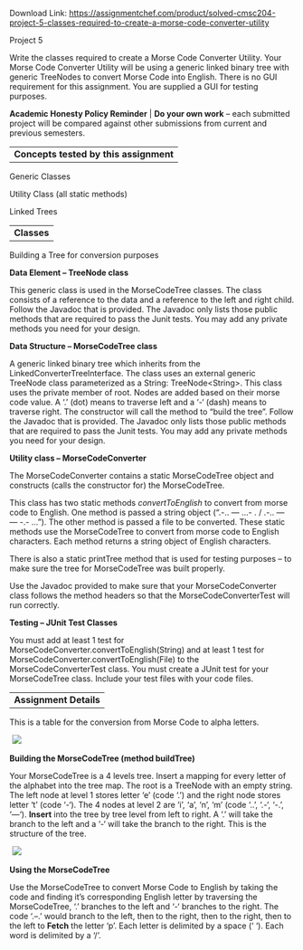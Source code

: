 Download Link: https://assignmentchef.com/product/solved-cmsc204-project-5-classes-required-to-create-a-morse-code-converter-utility
<br>



Project 5

Write the classes required to create a Morse Code Converter Utility. Your Morse Code Converter Utility will be using a generic linked binary tree with generic TreeNodes to convert Morse Code into English. There is no GUI requirement for this assignment. You are supplied a GUI for testing purposes.

<strong>Academic Honesty Policy Reminder</strong> | <strong>Do your own work</strong> – each submitted project will be compared against other submissions from current and previous semesters.

<table width="100%">

 <tbody>

  <tr>

   <td><strong>Concepts tested by this assignment</strong></td>

  </tr>

 </tbody>

</table>




Generic Classes

Utility Class (all static methods)

Linked Trees

<table width="100%">

 <tbody>

  <tr>

   <td><strong>Classes</strong></td>

  </tr>

 </tbody>

</table>

Building a Tree for conversion purposes

<strong>Data Element – </strong><strong>TreeNode class</strong>

This generic class is used in the MorseCodeTree classes.  The class consists of a reference to the data and a reference to the left and right child.  Follow the Javadoc that is provided.  The Javadoc only lists those public methods that are required to pass the Junit tests.  You may add any private methods you need for your design.

<strong>Data Structure – MorseCodeTree class</strong>

A generic linked binary tree which inherits from the LinkedConverterTreeInterface.  The class uses an external generic TreeNode class parameterized as a String: TreeNode&lt;String&gt;.  This class uses the private member of root.  Nodes are added based on their morse code value.  A ‘.’ (dot) means to traverse left and a ‘-‘ (dash) means to traverse right. The constructor will call the method to “build the tree”.  Follow the Javadoc that is provided. The Javadoc only lists those public methods that are required to pass the Junit tests.  You may add any private methods you need for your design.

<strong>Utility class – MorseCodeConverter</strong>

The MorseCodeConverter contains a static MorseCodeTree object and constructs (calls the constructor for) the MorseCodeTree.

This class has two static methods <em>convertToEnglish</em> to convert from morse code to English. One method is passed a string object (“.-.. — …- . / .-.. — — -.- …”).  The other method is passed a file to be converted.  These static methods use the MorseCodeTree to convert from morse code to English characters.  Each method returns a string object of English characters.

There is also a static printTree method that is used for testing purposes – to make sure the tree for MorseCodeTree was built properly.

Use the Javadoc provided to make sure that your MorseCodeConverter class follows the method headers so that the MorseCodeConverterTest will run correctly.

<strong>Testing – </strong><strong>JUnit Test Classes</strong>

You must add at least 1 test for MorseCodeConverter.convertToEnglish(String) and at least 1 test for MorseCodeConverter.convertToEnglish(File) to the MorseCodeConverterTest class.  You must create a JUnit test for your MorseCodeTree class. Include your test files with your code files.

<table width="100%">

 <tbody>

  <tr>

   <td><strong>Assignment Details</strong></td>

  </tr>

 </tbody>

</table>




This is a table for the conversion from Morse Code to alpha letters.

<img decoding="async" data-recalc-dims="1" data-src="https://i0.wp.com/www.ankitcodinghub.com/wp-content/uploads/2020/05/674.png?w=980&amp;ssl=1" class="lazyload" src="data:image/gif;base64,R0lGODlhAQABAAAAACH5BAEKAAEALAAAAAABAAEAAAICTAEAOw==">

 <noscript>

  <img decoding="async" src="https://i0.wp.com/www.ankitcodinghub.com/wp-content/uploads/2020/05/674.png?w=980&amp;ssl=1" data-recalc-dims="1">

 </noscript>

<strong>Building the MorseCodeTree (method buildTree)</strong>

Your MorseCodeTree is a 4 levels tree.  Insert a mapping for every letter of the alphabet into the tree map.  The root is a TreeNode with an empty string.  The left node at level 1 stores letter ‘e’ (code ‘.’) and the right node stores letter ‘t’ (code ‘-‘).  The 4 nodes at level 2 are ‘i’, ‘a’, ‘n’, ‘m’ (code ‘..’, ‘.-‘, ‘-.’, ‘—‘).  <strong>Insert</strong> into the tree by tree level from left to right.  A ‘.’ will take the branch to the left and a ‘-‘ will take the branch to the right.  This is the structure of the tree.

<img decoding="async" data-recalc-dims="1" data-src="https://i0.wp.com/www.ankitcodinghub.com/wp-content/uploads/2020/05/443.png?w=980&amp;ssl=1" class="lazyload" src="data:image/gif;base64,R0lGODlhAQABAAAAACH5BAEKAAEALAAAAAABAAEAAAICTAEAOw==">

 <noscript>

  <img decoding="async" src="https://i0.wp.com/www.ankitcodinghub.com/wp-content/uploads/2020/05/443.png?w=980&amp;ssl=1" data-recalc-dims="1">

 </noscript>

<strong>Using the MorseCodeTree</strong>

Use the MorseCodeTree to convert Morse Code to English by taking the code and finding it’s corresponding English letter by traversing the MorseCodeTree, ‘.’ branches to the left and ‘-‘ branches to the right.  The code ‘.–.’ would branch to the left, then to the right, then to the right, then to the left to <strong>Fetch</strong> the letter ‘p’.  Each letter is delimited by a space (‘ ‘).  Each word is delimited by a ‘/’.